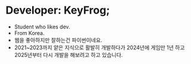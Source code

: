  # Developer: KeyFrog;

- Student who likes dev.
- From Korea.
- 웹을 좋아하지만 잘하는건 파이썬이네요.
- 2021~2023까지 얕은 지식으로 활발히 개발하다가 2024년에 게임만 1년 하고 2025년부터 다시 개발을 해보려고 하고 있습니다.
<!--
**keyfrog-21K/keyfrog-21K** is a ✨ _special_ ✨ repository because its `README.md` (this file) appears on your GitHub profile.

Here are some ideas to get you started:

- 🔭 I’m currently working on ...
- 🌱 I’m currently learning ...
- 👯 I’m looking to collaborate on ...
- 🤔 I’m looking for help with ...
- 💬 Ask me about ...
- 📫 How to reach me: ...
- 😄 Pronouns: ...
- ⚡ Fun fact: ...
-->
